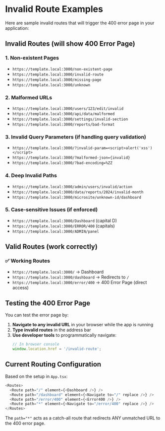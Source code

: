 # Invalid Route Examples

Here are sample invalid routes that will trigger the 400 error page in your application:

## Invalid Routes (will show 400 Error Page)

### 1. Non-existent Pages
- `https://template.local:3000/non-existent-page`
- `https://template.local:3000/invalid-route`
- `https://template.local:3000/missing-page`
- `https://template.local:3000/unknown`

### 2. Malformed URLs
- `https://template.local:3000/users/123/edit/invalid`
- `https://template.local:3000/api/data/malformed`
- `https://template.local:3000/settings/invalid-section`
- `https://template.local:3000/reports/bad-format`

### 3. Invalid Query Parameters (if handling query validation)
- `https://template.local:3000/?invalid-param=<script>alert('xss')</script>`
- `https://template.local:3000/?malformed-json={invalid}`
- `https://template.local:3000/?bad-encoding=%ZZ`

### 4. Deep Invalid Paths
- `https://template.local:3000/admin/users/invalid/action`
- `https://template.local:3000/data/reports/2024/invalid-month`
- `https://template.local:3000/microsite/unknown-id/dashboard`

### 5. Case-sensitive Issues (if enforced)
- `https://template.local:3000/Dashboard` (capital D)
- `https://template.local:3000/ERROR/400` (capitals)
- `https://template.local:3000/ADMIN/panel`

## Valid Routes (work correctly)

### ✅ Working Routes
- `https://template.local:3000/` → Dashboard
- `https://template.local:3000/dashboard` → Redirects to `/`  
- `https://template.local:3000/error/400` → 400 Error Page (direct access)

## Testing the 400 Error Page

You can test the error page by:

1. **Navigate to any invalid URL** in your browser while the app is running
2. **Type invalid routes** in the address bar
3. **Use developer tools** to programmatically navigate:
   ```javascript
   // In browser console
   window.location.href = '/invalid-route';
   ```

## Current Routing Configuration

Based on the setup in `App.tsx`:

```typescript
<Routes>
  <Route path="/" element={<Dashboard />} />
  <Route path="/dashboard" element={<Navigate to="/" replace />} />
  <Route path="/error/400" element={<Error400 />} />
  <Route path="*" element={<Navigate to="/error/400" replace />} />
</Routes>
```

The `path="*"` acts as a catch-all route that redirects ANY unmatched URL to the 400 error page.